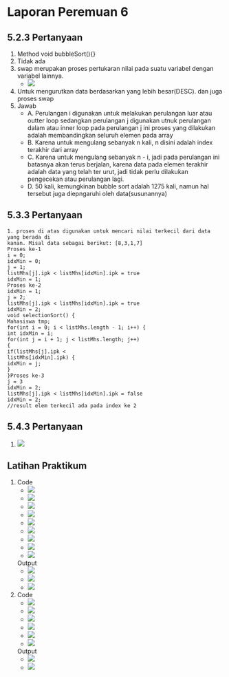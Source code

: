 # Laporan Peremuan 6

## 5.2.3 Pertanyaan
1. Method void bubbleSort(){}
2. Tidak ada
3. swap merupakan proses pertukaran nilai pada suatu variabel dengan variabel lainnya.
    * <img src="./screenshot/1.png">
4. Untuk mengurutkan data berdasarkan yang lebih besar(DESC). dan juga proses swap
5. Jawab
    * A. Perulangan i digunakan untuk melakukan perulangan luar atau outter loop sedangkan perulangan j digunakan utnuk perulangan dalam atau inner loop pada perulangan j ini proses yang dilakukan adalah membandingkan seluruh elemen pada array
    * B. Karena untuk mengulang sebanyak n kali, n disini adalah index terakhir dari array
    * C. Karena untuk mengulang sebanyak n - i, jadi pada perulangan ini batasnya akan terus berjalan, karena data pada elemen terakhir adalah data yang telah ter urut, jadi tidak perlu dilakukan pengecekan atau perulangan lagi.
    * D. 50 kali, kemungkinan bubble sort adalah 1275 kali, namun hal tersebut juga diepngaruhi oleh data(susunannya)

## 5.3.3 Pertanyaan
    1. proses di atas digunakan untuk mencari nilai terkecil dari data yang berada di
    kanan. Misal data sebagai berikut: [8,3,1,7]
    Proses ke-1
    i = 0;
    idxMin = 0;
    j = 1;
    listMhs[j].ipk < listMhs[idxMin].ipk = true
    idxMin = 1;
    Proses ke-2
    idxMin = 1;
    j = 2;
    listMhs[j].ipk < listMhs[idxMin].ipk = true
    idxMin = 2;
    void selectionSort() {
    Mahasiswa tmp;
    for(int i = 0; i < listMhs.length - 1; i++) {
    int idxMin = i;
    for(int j = i + 1; j < listMhs.length; j++)
    {
    if(listMhs[j].ipk <
    listMhs[idxMin].ipk) {
    idxMin = j;
    }
    }Proses ke-3
    j = 3
    idxMin = 2;
    listMhs[j].ipk < listMhs[idxMin].ipk = false
    idxMin = 2;
    //result elem terkecil ada pada index ke 2


## 5.4.3 Pertanyaan
1. <img src="./screenshot/jawab3.png">

## Latihan Praktikum
1. Code
    * <img src="./screenshot/code1.png">
    * <img src="./screenshot/code1.2.png">
    * <img src="./screenshot/code1.3.png">
    * <img src="./screenshot/code1.4.png">
    * <img src="./screenshot/code1.5.png">
    * <img src="./screenshot/code1.6.png">
    * <img src="./screenshot/code1.7.png">
    * <img src="./screenshot/code1.8.png">
    * <img src="./screenshot/code1.9.png"> 
   Output
    * <img src="./screenshot/beforeSorting.png">
    * <img src="./screenshot/output1.png">
    * <img src="./screenshot/output1.1.png">
2. Code
    * <img src="./screenshot/code2.png">
    * <img src="./screenshot/code2.2.png">
    * <img src="./screenshot/code2.3.png">
    * <img src="./screenshot/code2.4.png">
    * <img src="./screenshot/code2.5.png">
    * <img src="./screenshot/code2.6.png">
   Output
    * <img src="./screenshot/output2.png">
    * <img src="./screenshot/output2.1.png">